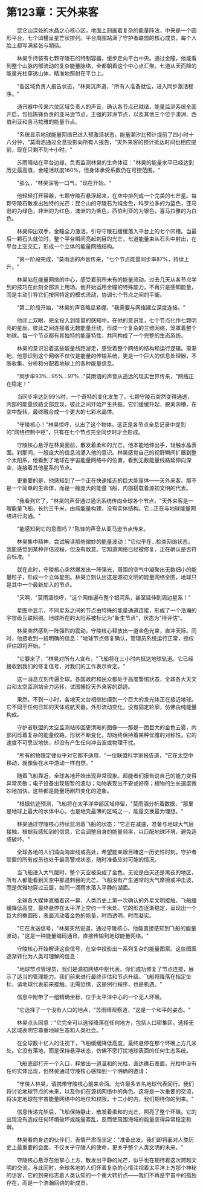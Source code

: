 # 第123章：天外来客

　　昆仑山深处的水晶之心核心区，地面上刻画着复杂的能量阵法，中央是一个圆形平台，七个凹槽呈星芒状排列。平台周围站满了守护者联盟的核心成员，每个人脸上都写满紧张与期待。

　　林昊手持装有七颗守陵石的特制容器，缓步走向平台中央。通过金瞳，他能看到整个山脉内部流动的复杂能量脉络，全都朝着这个中心点汇聚。七道从天而降的能量光柱穿透山体，精准地照射在平台上。

　　"各区域负责人报告状态，"林昊沉声道，"所有人准备就位，进入同步激活程序。"

　　通讯器中传来六位区域负责人的声音，确认各节点已就绪，能量监测系统全面开启，包括陈锋负责的亚马逊节点，王强的非洲节点，以及其他三个位于澳洲、西伯利亚和喜马拉雅的能量节点。

　　"系统显示地球能量网络已进入预激活状态，能量潮汐比预计提前了四小时十八分钟，"莫雨涵通过全息投影向所有人报告，"天外来客的预计抵达时间也相应提前，现在只剩不到十小时。"

　　苏雨晴站在平台边缘，负责监测林昊的生命体征："林昊的能量水平已经达到历史最高值，金瞳活跃度160%，但身体承受系数仍在可控范围。"

　　"那么，"林昊深吸一口气，"现在开始。"

　　他轻轻打开容器，七颗守陵石悬浮起来，在空中排列成一个完美的七芒星。每颗守陵石散发出独特的光芒：昆仑山的守陵石为纯金色，科罗拉多的为蓝色，亚马逊的为绿色，非洲的为红色，澳洲的为紫色，西伯利亚的为银色，喜马拉雅的为白色。

　　林昊伸出双手，金瞳全力激活，引导守陵石缓缓落入平台上的七个凹槽。当最后一颗石头就位时，整个平台瞬间亮起刺目的光芒，七道能量束从石头中射出，在平台上空交汇，形成一个立体的能量网络结构。

　　"第一阶段完成，"莫雨涵的声音传来，"七个节点能量同步率87%，持续上升。"

　　林昊站在能量网络的中心，感受着前所未有的能量流动。过去几天从各节点学到的技巧在此刻全部派上用场。他开始运用金瞳的特殊能力，不再只是感知能量，而是主动引导它们按照特定的模式流动，协调七个节点之间的平衡。

　　"第二阶段开始，"林昊的声音略显紧绷，"我需要与网络建立深度连接。"

　　他闭上双眼，完全投入到能量的感知中。在他的意识里，七个节点化作七颗明亮的星辰，彼此之间连接着无数能量丝线，形成一个复杂的三维网络，笼罩着整个地球。每一个节点都有其独特的能量特性，共同构成了一个完整的生态系统。

　　林昊的意识沿着这些能量线路游走，感受着整个网络的结构和运行逻辑。渐渐地，他意识到这个网络不仅仅是能量的传输系统，更是一个巨大的信息处理器，不断收集、分析和分配着地球上的各种能量信息。

　　"同步率93%...95%...97%..."莫雨涵的声音从遥远的现实世界传来，"网络正在稳定！"

　　当同步率达到99%时，一个奇特的变化发生了。七颗守陵石突然变得通透，内部的能量纹路全部显现，彼此之间开始产生共振。它们缓缓升起，脱离凹槽，在空中旋转，最终融合成一个更大的七彩水晶体。

　　"守陵核心！"林昊惊呼，认出了这个物体。这正是各节点全息记录中提到的"网络控制中枢"，只有在七个节点完全同步时才会形成。

　　守陵核心悬浮在林昊面前，散发着柔和的光芒。他本能地伸出手，轻触水晶表面。刹那间，一股庞大的信息流涌入他的意识。林昊感觉自己的视野瞬间扩展到整个太阳系，他看到了地球在宇宙能量网络中的位置，看到无数能量线路延伸向深空，连接着其他星系的节点。

　　更重要的是，他感知到了一个正在快速接近的巨大能量体——天外来客。那不是一个简单的生命体，而是一艘庞大的能量飞船，内部搭载着源初文明的代表。

　　"我看到它了，"林昊的声音通过通讯系统传向全球各个节点，"天外来客是一艘能量飞船，长约三千米，由纯能量构建，没有实体结构。它...正在与地球能量网络进行沟通。"

　　"能感知到它的意图吗？"陈锋的声音从亚马逊节点传来。

　　林昊集中精神，尝试解读那些微妙的能量波动："它似乎在...检查网络状态。我能感觉到某种评估过程，但没有敌意。它知道网络已经被修复，正在确认是否符合标准。"

　　就在此时，守陵核心突然爆发出一阵强光，周围的空气中凝聚出无数细小的能量粒子，形成一个立体星图。林昊立刻认出这是源初文明的能量网络全图，地球只是其中一个最新加入的节点。

　　"天啊，"莫雨涵惊呼，"这个网络遍布整个银河系，甚至延伸到周边星系！"

　　星图中显示，不同星系之间的节点由特殊的能量通道连接，形成了一个浩瀚的宇宙级互联网络。地球所在的太阳系被标记为"新生节点"，状态为"待评估"。

　　林昊突然感到一阵强烈的震动，守陵核心释放出一道金色光束，直冲天际。同时，他接收到一段明确的信息："地球节点修复确认，管理员系统运行正常，授权评估即将开始。"

　　"它要来了，"林昊对所有人宣布，"飞船将在三小时内抵达地球轨道。它已经接收到我们的修复信号，对我们的工作表示肯定。"

　　这一消息立刻传遍全球。各国政府和民众都处于高度警惕状态，全球各大天文台和太空监测站全力运转，试图捕捉天外来客的踪迹。

　　果然，不到一小时，各地天文台相继拍摄到一个巨大的发光体正在接近地球。它不同于任何已知的天体或航天器，外形流动变化，没有固定轮廓，仿佛由纯能量构成。

　　守护者联盟的太空监测站传回更清晰的图像——那是一团巨大的金色云雾，内部闪烁着复杂的能量纹路，形状不断变化，却始终保持着某种优雅的对称性。它的速度不可思议地快，却没有产生任何冲击波或物理干扰。

　　"所有的物理定律似乎对它都不适用，"一位联盟科学家报告道，"它在太空中移动，就像鱼在水中游动一样自然。"

　　随着飞船靠近，全球各地开始出现异常现象。超能者们报告说自己的能力变得异常灵敏；电子设备出现短暂的波动；动物表现出不安或好奇；植物的生长速度微妙地加快。这些都是能量场剧烈变化的迹象。

　　"根据轨迹预测，飞船将在太平洋中部区域停留，"莫雨涵分析着数据，"那里是地球上最大的水体中心，也是地壳最薄的区域之一，能量交换最为理想。"

　　林昊通过守陵核心持续监测着飞船的状态："它正在减速，准备与地球大气层接触。根据我感知到的信息，它会调整自身的能量频率，以匹配地球环境，避免造成破坏。"

　　全球各地的人们涌向海岸线或高处，希望能亲眼目睹这一历史性时刻。守护者联盟的所有成员也处于最高警戒状态，随时准备应对可能的情况。

　　当飞船进入大气层时，整个天空被染成了金色。无论是白天还是黑夜的地区，所有人都能看到天空中那道刺目的光芒。飞船没有产生通常的大气摩擦或冲击波，而是优雅地穿过云层，如同一滴雨水落入平静的湖面。

　　全球各大媒体直播着这一幕，人类历史上第一次确认的外星文明接触。飞船缓缓降低高度，最终悬停在太平洋上空约一千米处。它的形态逐渐稳定，呈现出一个巨大的椭圆形，表面流动着金色的能量，时而透明，时而凝实。

　　"它在发送信号，"林昊突然说道，通过守陵核心，他能直接感知到飞船的能量波动，"这是一种能量编码通讯，直接传输到地球能量网络。"

　　守陵核心开始解译这些信号，在空中投影出一系列复杂的能量图案。这些图案逐渐转化为人类可理解的信息：

　　"地球节点管理员，我们是源初网络中枢代表。你们成功修复了节点连接，展示了适当的管理能力。我们前来进行最终评估和节点升级。飞船将降落在指定坐标，请地球代表前来接触。无需恐惧，这是例行程序，也是机遇。"

　　信息中附带了一组精确坐标，位于太平洋中心的一个无人环礁。

　　"它选择了一个没有人口的地点，"苏雨晴观察道，"这是一个和平的姿态。"

　　林昊点头同意："它完全可以选择降落在任何地方，包括人口密集区。选择无人区域表明它尊重地球生态和人类社会。"

　　在全球数十亿人的注视下，飞船缓缓降低高度，最终悬停在那个环礁上方几米处。它没有落地，而是保持悬浮状态，仿佛不愿打扰地球表面的任何生态系统。

　　飞船底部打开一个入口，释放出一道温和的光柱，直达礁石表面。光柱中没有任何实体出现，但林昊通过守陵核心感知到一个明确的邀请：

　　"守陵人林昊，请携带守陵核心前来会面。允许最多五名地球代表同行。我们将讨论地球节点的未来，以及你们在源初网络中的角色。这将是一次重要的交流，将决定地球在宇宙能量网络中的地位和权限。十二小时内，我们期待你的到来。"

　　信息传递完毕后，飞船保持静止，散发着柔和的光芒，照亮了整个环礁。它的出现没有造成任何环境破坏或能量紊乱，反而使周围海域的能量变得异常稳定和谐。

　　林昊看向身边的伙伴们，表情严肃而坚定："准备出发。我们即将面对人类历史上最重要的会面，不仅关乎守陵人的使命，更关乎整个人类文明的未来。"

　　守陵核心悬浮在他掌心上方，散发出平静的光芒，似乎也在期待着这次跨越文明的交流。与此同时，全球各地的人们怀着复杂的心情注视着太平洋上方那个神秘的访客，它的到来标志着人类认知的一个重大转折点——我们不再是宇宙中的孤独存在，而是一个浩瀚网络的新成员。 